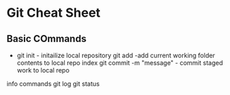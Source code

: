 # Git Cheat Sheet

## Basic COmmands
* git init - initailize local repository
git add -add current working folder contents to local repo index
git commit -m "message" - commit staged work to local repo

info commands
git log
git status
